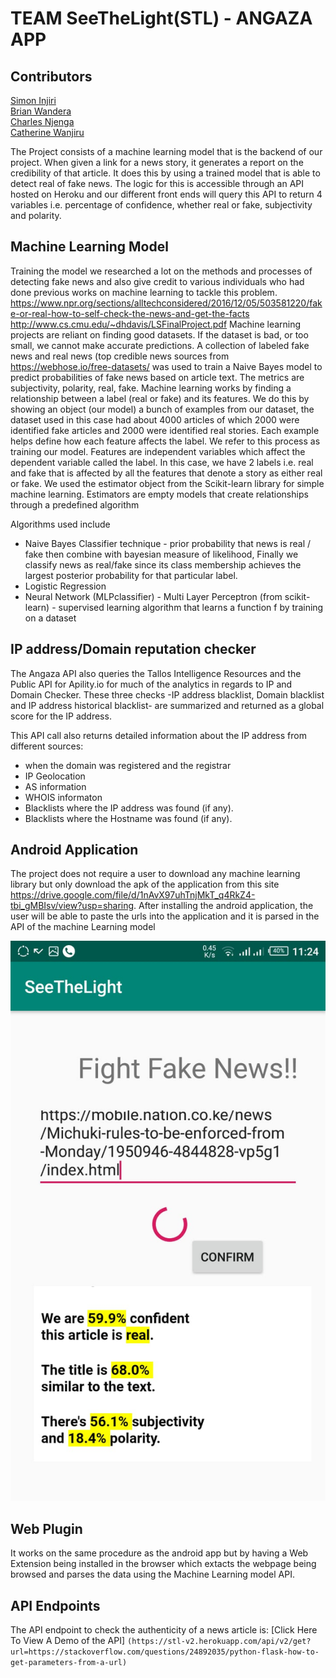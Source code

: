 
# TEAM SeeTheLight(STL) - ANGAZA APP

## Contributors
[Simon Injiri](https://www.github.com/injiri)<br>
[Brian Wandera](https://www.github.com/wandesky)<br>
[Charles Njenga](https://www.github.com/Hackitect)<br>
[Catherine Wanjiru](https://www.github.com/kateshiru)<br>



The Project consists of a machine learning model that is the backend of our project. When given a link for a news story, it generates a report on the credibility of that article. It does this by using a trained model that is able to detect real of fake news. The logic for this is accessible through an API hosted on Heroku and our different front ends will query this API to return 4 variables i.e. percentage of confidence, whether real or fake, subjectivity and polarity.

## Machine Learning Model
Training the model
we researched a lot on the methods and processes of detecting fake news and also give credit to various individuals who had done previous works on machine learning to tackle this problem.
https://www.npr.org/sections/alltechconsidered/2016/12/05/503581220/fake-or-real-how-to-self-check-the-news-and-get-the-facts
http://www.cs.cmu.edu/~dhdavis/LSFinalProject.pdf 
Machine learning projects are reliant on finding good datasets. If the dataset is bad, or too small, we cannot make accurate predictions. A collection of labeled fake news and real news (top credible news sources from https://webhose.io/free-datasets/ was used to train a Naive Bayes model to predict probabilities of fake news based on article text. The metrics are subjectivity, polarity, real, fake.
Machine learning works by finding a relationship between a label (real or fake)  and its features. We do this by showing an object (our model) a bunch of examples from our dataset, the dataset used in this case had about 4000 articles of which 2000 were identified fake articles and 2000 were identified real stories. Each example helps define how each feature affects the label. We refer to this process as training our model.
Features are independent variables which affect the dependent variable called the label. In this case, we have 2 labels i.e. real and fake that is affected by all the features that denote a story as either real or fake. We used the estimator object from the Scikit-learn library for simple machine learning. Estimators are empty models that create relationships through a predefined algorithm

Algorithms used include
- Naive Bayes Classifier technique - prior probability that news is real / fake then combine with bayesian measure of likelihood, Finally we classify news as real/fake since its class membership achieves the largest posterior probability for that particular label.
- Logistic Regression
- Neural Network (MLPclassifier) - Multi Layer Perceptron (from scikit-learn) - supervised learning algorithm that learns a function f  by training on a dataset

## IP address/Domain reputation checker
The Angaza API also queries the Tallos Intelligence Resources and the Public API for Apility.io for much of the analytics in regards to IP and Domain Checker. These three checks -IP address blacklist, Domain blacklist and IP address historical blacklist- are summarized and returned as a global score for the IP address.

This API call also returns detailed information about the IP address from different sources:
- when the domain was registered and the registrar
- IP Geolocation
- AS information
- WHOIS informaton
- Blacklists where the IP address was found (if any).
- Blacklists where the Hostname was found (if any).


## Android Application
The project does not require a user to download any machine learning library but only download the apk of the application from this site https://drive.google.com/file/d/1nAvX97uhTnjMkT_q4RkZ4-tbi_gMBIsv/view?usp=sharing.
After installing the android application, the user will be able to paste the urls into the application and it is parsed in the API of the machine Learning model

![alt text](https://github.com/AndelaHacks/see-the-light/blob/develop/photos/WhatsApp%20Image%202018-11-10%20at%2011.46.47%20AM.jpeg)

## Web Plugin 
It works on the same procedure as the android app but by having a Web Extension being installed in the browser which extacts the webpage being browsed and parses the data using the Machine Learning model API.

## API Endpoints
The API endpoint to check the authenticity of a news article is:
[Click Here To View A Demo of the API]
```(https://stl-v2.herokuapp.com/api/v2/get?url=https://stackoverflow.com/questions/24892035/python-flask-how-to-get-parameters-from-a-url)```

